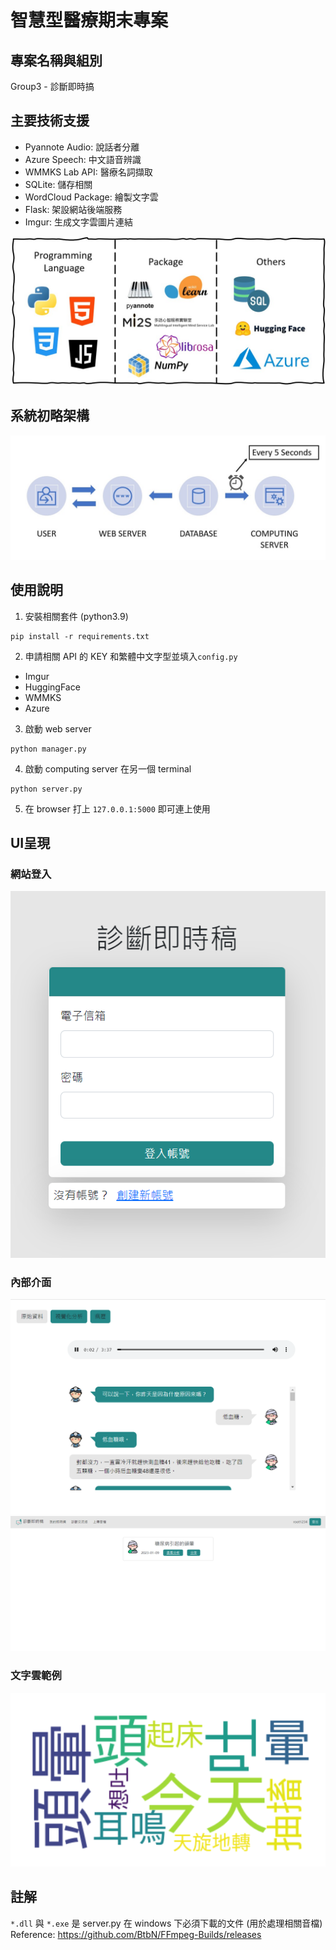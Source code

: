 # 智慧型醫療期末專案
## 專案名稱與組別
Group3 - 診斷即時搞
## 主要技術支援
* Pyannote Audio: 說話者分離
* Azure Speech: 中文語音辨識
* WMMKS Lab API: 醫療名詞擷取
* SQLite: 儲存相關
* WordCloud Package: 繪製文字雲
* Flask: 架設網站後端服務
* Imgur: 生成文字雲圖片連結

![](/app/static/images/packages.jpg)

## 系統初略架構
![](/app/static/images/system.jpg)

## 使用說明
1. 安裝相關套件 (python3.9)
```
pip install -r requirements.txt
```
2. 申請相關 API 的 KEY 和繁體中文字型並填入`config.py`
* Imgur
* HuggingFace
* WMMKS
* Azure
3. 啟動 web server
```
python manager.py
```
4. 啟動 computing server 在另一個 terminal
```
python server.py
```
5. 在 browser 打上 `127.0.0.1:5000` 即可連上使用

## UI呈現
### 網站登入
![](/app/static/images/web3.png)
### 內部介面
![](/app/static/images/web1.png)
![](/app/static/images/web2.png)
### 文字雲範例
![](/app/static/images/web4.png)

## 註解
`*.dll` 與 `*.exe` 是 server.py 在 windows 下必須下載的文件 (用於處理相關音檔)
Reference: https://github.com/BtbN/FFmpeg-Builds/releases
